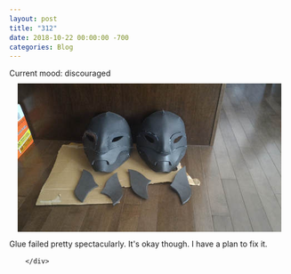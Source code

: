 ```yaml
---
layout: post
title: "312"
date: 2018-10-22 00:00:00 -700
categories: Blog
---
```


<div class="blog-content">
				<div class="paragraph">Current mood: discouraged<br></div>  <div><div class="wsite-image wsite-image-border-none " style="padding-top:10px;padding-bottom:10px;margin-left:0;margin-right:0;text-align:center"> <a> <img src="/uploads/published/p-20181022-1647587eb9.jpg?1540249115" alt="Picture" style="width:474;max-width:100%"> </a> <div style="display:block;font-size:90%"></div> </div></div>  <div class="paragraph">Glue failed pretty spectacularly. It's okay though. I have a plan to fix it.<br></div>

		</div>
        